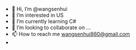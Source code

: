 - 👋 Hi, I’m @wangsenhui
- 👀 I’m interested in US
- 🌱 I’m currently learning C#
- 💞️ I’m looking to collaborate on ...
- 📫 How to reach me wangsenhui860@gmail.com
-

<!---
MUMUaub/MUMUaub is a ✨ special ✨ repository because its `README.md` (this file) appears on your GitHub profile.
You can click the Preview link to take a look at your changes.
--->

